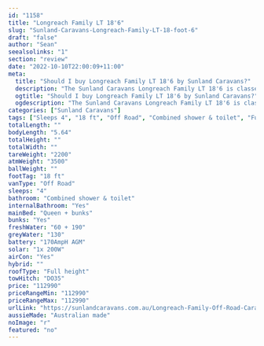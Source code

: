 ```yaml
---
id: "1158"
title: "Longreach Family LT 18'6"
slug: "Sunland-Caravans-Longreach-Family-LT-18-foot-6"
draft: "false"
author: "Sean"
seealsolinks: "1"
section: "review"
date: "2022-10-10T22:00:09+11:00"
meta:
  title: "Should I buy Longreach Family LT 18'6 by Sunland Caravans?"
  description: "The Sunland Caravans Longreach Family LT 18'6 is classed as Off Road, and sleeps 4 people. It is Australian made and comes in at 18 ft. It generally has Combined shower & toilet."
  ogtitle: "Should I buy Longreach Family LT 18'6 by Sunland Caravans?"
  ogdescription: "The Sunland Caravans Longreach Family LT 18'6 is classed as Off Road, and sleeps 4 people. It is Australian made and comes in at 18 ft. It generally has Combined shower & toilet."
categories: ["Sunland Caravans"]
tags: ["Sleeps 4", "18 ft", "Off Road", "Combined shower & toilet", "Full height", "Over 100k", "Australian made"]
totalLength: ""
bodyLength: "5.64"
totalHeight: ""
totalWidth: ""
tareWeight: "2200"
atmWeight: "3500"
ballWeight: ""
footTag: "18 ft"
vanType: "Off Road"
sleeps: "4"
bathroom: "Combined shower & toilet"
internalBathroom: "Yes"
mainBed: "Queen + bunks"
bunks: "Yes"
freshWater: "60 + 190"
greyWater: "130"
battery: "170AmpH AGM"
solar: "1x 200W"
airCon: "Yes"
hybrid: ""
roofType: "Full height"
towHitch: "DO35"
price: "112990"
priceRangeMin: "112990"
priceRangeMax: "112990"
urlLink: "https://sunlandcaravans.com.au/Longreach-Family-Off-Road-Caravan"
aussieMade: "Australian made"
noImage: "r"
featured: "no"
---
```

